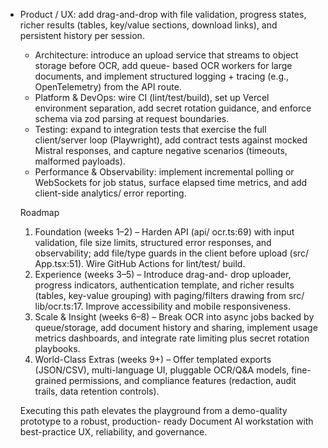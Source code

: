 - Product / UX: add drag-and-drop with file
  validation, progress states, richer results (tables,
  key/value sections, download links), and persistent
  history per session.
  - Architecture: introduce an upload service that
  streams to object storage before OCR, add queue-
  based OCR workers for large documents, and implement
  structured logging + tracing (e.g., OpenTelemetry)
  from the API route.
  - Platform & DevOps: wire CI (lint/test/build),
  set up Vercel environment separation, add secret
  rotation guidance, and enforce schema via zod
  parsing at request boundaries.
  - Testing: expand to integration tests that exercise
  the full client/server loop (Playwright), add
  contract tests against mocked Mistral responses,
  and capture negative scenarios (timeouts, malformed
  payloads).
  - Performance & Observability: implement incremental
  polling or WebSockets for job status, surface
  elapsed time metrics, and add client-side analytics/
  error reporting.

  Roadmap

  1. Foundation (weeks 1–2) – Harden API (api/
  ocr.ts:69) with input validation, file size limits,
  structured error responses, and observability; add
  file/type guards in the client before upload (src/
  App.tsx:51). Wire GitHub Actions for lint/test/
  build.
  2. Experience (weeks 3–5) – Introduce drag-and-
  drop uploader, progress indicators, authentication
  template, and richer results (tables, key-value
  grouping) with paging/filters drawing from src/
  lib/ocr.ts:17. Improve accessibility and mobile
  responsiveness.
  3. Scale & Insight (weeks 6–8) – Break OCR into
  async jobs backed by queue/storage, add document
  history and sharing, implement usage metrics
  dashboards, and integrate rate limiting plus secret
  rotation playbooks.
  4. World-Class Extras (weeks 9+) – Offer templated
  exports (JSON/CSV), multi-language UI, pluggable
  OCR/Q&A models, fine-grained permissions, and
  compliance features (redaction, audit trails, data
  retention controls).

  Executing this path elevates the playground from
  a demo-quality prototype to a robust, production-
  ready Document AI workstation with best-practice UX,
  reliability, and governance.